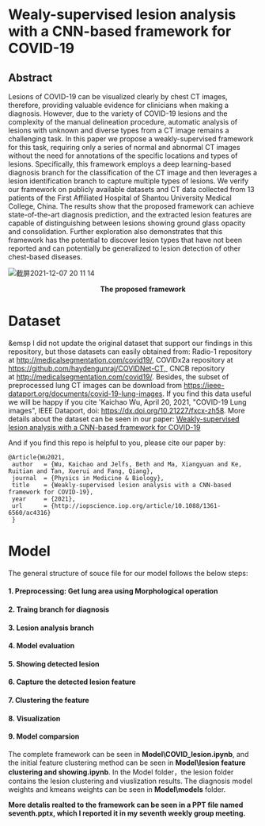 # Wealy-supervised lesion analysis with a CNN-based framework for COVID-19

## Abstract
Lesions of COVID-19 can be visualized clearly by chest CT images, therefore, providing valuable evidence for clinicians when making a diagnosis. However, due to the variety of COVID-19 lesions and the complexity of the manual delineation procedure, automatic analysis of lesions with unknown and diverse types from a CT image remains a challenging task. In this paper we propose a weakly-supervised framework for this task, requiring only a series of normal and abnormal CT images without the need for annotations of the specific locations and types of lesions. Specifically, this framework employs a deep learning-based diagnosis branch for the classification of the CT image and then leverages a lesion identification branch to capture multiple types of lesions. We verify our framework on publicly available datasets and CT data collected from 13 patients of the First Affiliated Hospital of Shantou University Medical College, China. The results show that the proposed framework can achieve state-of-the-art diagnosis prediction, and the extracted lesion features are capable of distinguishing between lesions showing ground glass opacity and consolidation. Further exploration also demonstrates that this framework has the potential to discover lesion types that have not been reported and can potentially be generalized to lesion detection of other chest-based diseases.

![截屏2021-12-07 20 11 14](https://user-images.githubusercontent.com/61356011/145026947-c8f8693a-7b92-4e0c-bad7-ca55aa7fbef0.png)
	

&emsp;&emsp;&emsp;&emsp;&emsp;&emsp;&emsp;&emsp;&emsp;&emsp;&emsp;&emsp;&emsp; **The proposed framework**



# Dataset 
 &emsp I did not update the original dataset that support our findings in this repository, but those datasets can easily obtained from: Radio-1 repository at http://medicalsegmentation.com/covid19/, COVIDx2a repository at https://github.com/haydengunraj/COVIDNet-CT,  CNCB repository at http://medicalsegmentation.com/covid19/. Besides, the subset of preprocessed lung CT images can be download from https://ieee-dataport.org/documents/covid-19-lung-images. If you find this data useful we will be happy if you cite 'Kaichao Wu, April 20, 2021, "COVID-19 Lung images", IEEE Dataport, doi: https://dx.doi.org/10.21227/fxcx-zh58. More details about the dataset can be seen in our paper: [Weakly-supervised lesion analysis with a CNN-based framework for COVID-19](http://iopscience.iop.org/article/10.1088/1361-6560/ac4316)
 
And if you find this repo is helpful to you, please cite our paper by:
```
@Article{Wu2021,
 author   = {Wu, Kaichao and Jelfs, Beth and Ma, Xiangyuan and Ke, Ruitian and Tan, Xuerui and Fang, Qiang},
 journal  = {Physics in Medicine & Biology},
 title    = {Weakly-supervised lesion analysis with a CNN-based framework for COVID-19},
 year     = {2021},
 url      = {http://iopscience.iop.org/article/10.1088/1361-6560/ac4316}
 }
```
 
# Model
The general structure of souce file for our model follows the below steps: 
#### 1. Preprocessing: Get lung area using Morphological operation
#### 2. Traing branch for diagnosis
#### 3. Lesion analysis branch
#### 4. Model evaluation
#### 5. Showing detected lesion
#### 6. Capture the detected lesion feature 
#### 7. Clustering the feature 
#### 8. Visualization
#### 9. Model comparsion
The complete framework can be seen in **Model\COVID_lesion.ipynb**, and the initial feature clustering method can be seen in **Model\lesion feature clustering and showing.ipynb**. In the Model folder，the lesion folder contains the lesion clustering and viuslization results. The diagnosis model weights and kmeans weights can be seen in 
**Model\models** folder.


**More detalis realted to the framework can be seen in a PPT file named seventh.pptx, which I reported it in my seventh weekly group meeting.**

